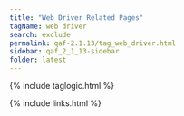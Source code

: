```yaml
---
title: "Web Driver Related Pages"
tagName: web driver
search: exclude
permalink: qaf-2.1.13/tag_web_driver.html
sidebar: qaf_2_1_13-sidebar
folder: latest
---
```

{% include taglogic.html %}

{% include links.html %}
